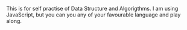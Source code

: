 This is for self practise of Data Structure and Algorigthms.
I am using JavaScript, but you can you any of your favourable language and play along.

